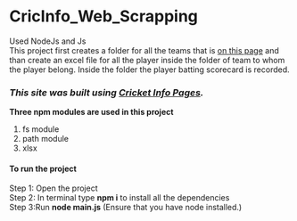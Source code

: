 # CricInfo_Web_Scrapping
Used NodeJs and Js<br/>
This project first creates a folder for all the teams that is [on this page](https://www.espncricinfo.com/series/ipl-2020-21-1210595/match-results) and than create an excel file for all the player inside the folder of team to whom the player belong. Inside the folder the player batting scorecard is recorded. 
###  _This site was built using [Cricket Info Pages](https://www.espncricinfo.com/series/ipl-2020-21-1210595)._<br/>
**Three npm modules are used in this project**<br/>
1. fs module<br/>
2. path module<br/>
3. xlsx<br/>
#### To run the project<br/>
Step 1: Open the project<br/>
Step 2: In terminal type **npm i** to install all the dependencies<br/>
Step 3:Run **node main.js** (Ensure that you have node installed.)<br/>

